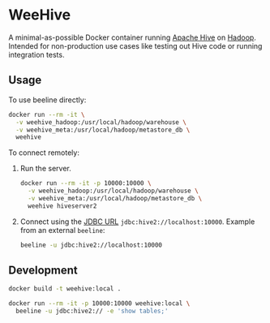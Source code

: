 # WeeHive

A minimal-as-possible Docker container running [Apache Hive](https://hive.apache.org/) on [Hadoop](https://hadoop.apache.org/). Intended for non-production use cases like testing out Hive code or running integration tests.

## Usage

To use beeline directly:

```sh
docker run --rm -it \
  -v weehive_hadoop:/usr/local/hadoop/warehouse \
  -v weehive_meta:/usr/local/hadoop/metastore_db \
  weehive
```

To connect remotely:

1. Run the server.

   ```sh
   docker run --rm -it -p 10000:10000 \
     -v weehive_hadoop:/usr/local/hadoop/warehouse \
     -v weehive_meta:/usr/local/hadoop/metastore_db \
     weehive hiveserver2
   ```

1. Connect using the [JDBC URL](https://cwiki.apache.org/confluence/display/Hive/HiveServer2+Clients#HiveServer2Clients-JDBC) `jdbc:hive2://localhost:10000`. Example from an external `beeline`:

   ```sh
   beeline -u jdbc:hive2://localhost:10000
   ```

## Development

```sh
docker build -t weehive:local .

docker run --rm -it -p 10000:10000 weehive:local \
  beeline -u jdbc:hive2:// -e 'show tables;'
```
